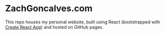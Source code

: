 # ZachGoncalves.com
This repo houses my personal website, built using React (bootstrapped with [Create React App](https://github.com/facebook/create-react-app)) and hosted on GitHub pages. 

